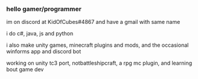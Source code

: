### hello gamer/programmer

im on discord at KidOfCubes#4867 and have a gmail with same name


i do c#, java, js and python

i also make unity games, minecraft plugins and mods, and the occasional winforms app and discord bot


working on unity tc3 port, notbattleshipcraft, a rpg mc plugin, and learning bout game dev

<!--
stalking kinda sus ngl
-->
